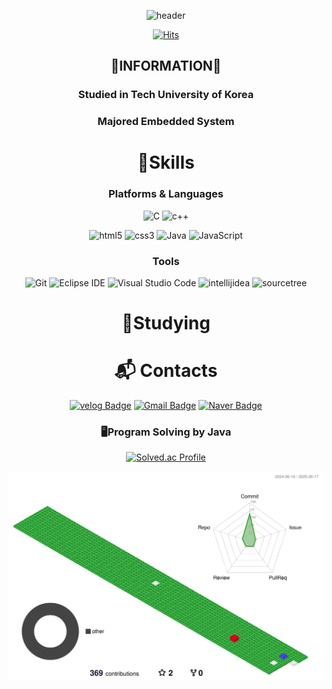 <div align=center>
 
![header](https://capsule-render.vercel.app/api?type=venom&&color=timeGradient&height=300&section=header&text=JONG%20HO%20PARK&fontSize=90)

[![Hits](https://hits.seeyoufarm.com/api/count/incr/badge.svg?url=https%3A%2F%2Fgithub.com%2Fpenameyo&count_bg=%2395CDDF&title_bg=%23728DB8&icon=&icon_color=%23E7E7E7&title=hits&edge_flat=false)](https://hits.seeyoufarm.com)

## 🙌INFORMATION🙌
### Studied in Tech University of Korea
### Majored Embedded System



# 💪Skills
### Platforms & Languages
![C](https://img.shields.io/badge/C-A8B9CC.svg?&style=for-the-badge&logo=C&logoColor=white)
![c++](https://img.shields.io/badge/c++-00599C.svg?&style=for-the-badge&logo=cplusplus&logoColor=white)

![html5](https://img.shields.io/badge/html5-E34F26.svg?&style=for-the-badge&logo=html5&logoColor=white)
![css3](https://img.shields.io/badge/css3-1572B6.svg?&style=for-the-badge&logo=css3&logoColor=white)
![Java](https://img.shields.io/badge/Java-007396.svg?&style=for-the-badge&logo=Java&logoColor=white)
![JavaScript](https://img.shields.io/badge/JavaScript-F7DF1E.svg?&style=for-the-badge&logo=JavaScript&logoColor=white)

### Tools

![Git](https://img.shields.io/badge/Git-F05032.svg?&style=for-the-badge&logo=Git&logoColor=white)
![Eclipse IDE](https://img.shields.io/badge/Eclipse%20IDE-2C2255.svg?&style=for-the-badge&logo=Eclipse%20IDE&logoColor=white)
![Visual Studio Code](https://img.shields.io/badge/Visual%20Studio%20Code-007ACC.svg?&style=for-the-badge&logo=Visual%20Studio%20Code&logoColor=white)
![intellijidea](https://img.shields.io/badge/intellijidea-black.svg?&style=for-the-badge&logo=intellijidea&logoColor=White)
![sourcetree](https://img.shields.io/badge/sourcetree-navy.svg?&style=for-the-badge&logo=sourcetree&logoColor=White)

# 📑Studying


# :mailbox_with_mail: Contacts

[![velog Badge](http://img.shields.io/badge/-velog-20C997?style=flat-square&logo=velog&logoColor=white&link=https://velog.io/@penameyo/posts)](https://velog.io/@penameyo/posts)
[![Gmail Badge](https://img.shields.io/badge/Gmail-d14836?style=flat-square&logo=Gmail&logoColor=white&link=mailto:jhpark3405@gmail.com)](jhpark3405@gmail.com)
[![Naver Badge](https://img.shields.io/badge/Naver-03C75A?style=flat-square&logo=Naver&logoColor=white&link=mailto:helloll3405@naver.com)](helloll3405@naver.com)


### 🖥️Program Solving by Java
[![Solved.ac Profile](http://mazassumnida.wtf/api/v2/generate_badge?boj=penameyo)](https://solved.ac/penameyo/)

![](./profile-3d-contrib/profile-gitblock.svg)
